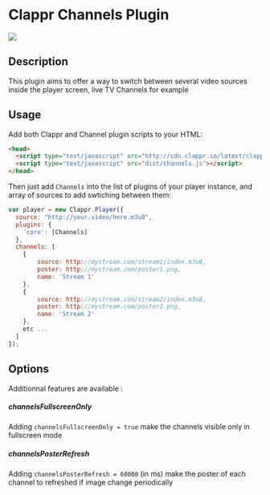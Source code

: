 # Clappr Channels Plugin

<img src="https://raw.githubusercontent.com/irongomme/clappr-channels/master/screenshot.png"/>

## Description

This plugin aims to offer a way to switch between several video sources inside the player screen, live TV Channels for example

## Usage

Add both Clappr and Channel plugin scripts to your HTML:

```html
<head>
  <script type="text/javascript" src="http://cdn.clappr.io/latest/clappr.min.js"></script>
  <script type="text/javascript" src="dist/channels.js"></script>
</head>
```

Then just add `Channels` into the list of plugins of your player instance, and array of sources to add swtiching between them:

```javascript
var player = new Clappr.Player({
  source: "http://your.video/here.m3u8",
  plugins: {
    'core': [Channels]
  },
  channels: [
  	{
  		source: http://mystream.com/stream1/index.m3u8,
  		poster: http://mystream.com/poster1.png,
  		name: 'Stream 1'
  	},
  	{
  		source: http://mystream.com/stream2/index.m3u8,
  		poster: http://mystream.com/poster2.png,
  		name: 'Stream 2'
  	},
  	etc ...
  ]
});
```

## Options

Additionnal features are available : 

##### channelsFullscreenOnly

Adding `channelsFullscreenOnly = true` make the channels visible only in fullscreen mode

##### channelsPosterRefresh

Adding `channelsPosterRefresh = 60000` (in ms) make the poster of each channel to refreshed if image change periodically